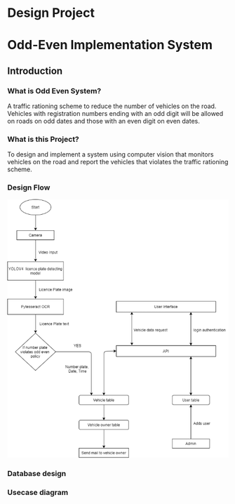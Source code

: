 # Design Project
# Odd-Even Implementation System

## Introduction

### What is Odd Even System?
A traffic rationing scheme to reduce the number of vehicles on the road. Vehicles with registration numbers ending with an odd digit will be allowed on roads on odd dates and those with an even digit on even dates.

### What is this Project?
To design and implement a system using computer vision that monitors vehicles on the road and report the vehicles that violates the traffic rationing scheme.

### Design Flow

![alt text](https://github.com/shuhaibibrahim/design-project/blob/master/flowchart.png)

### Database design


### Usecase diagram

